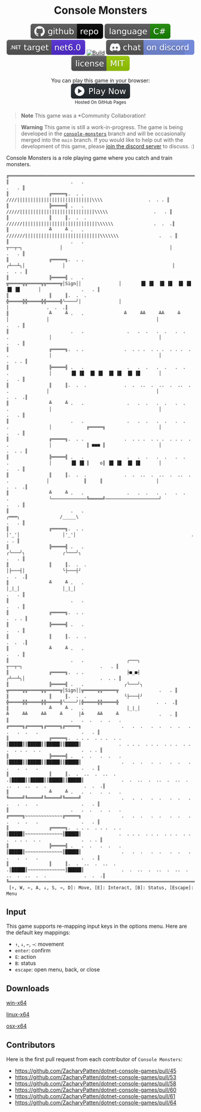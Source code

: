 <h1 align="center">
	Console Monsters
</h1>

<p align="center">
	<a href="https://github.com/ZacharyPatten/dotnet-console-games" alt="GitHub repo"><img alt="flat" src="../../.github/resources/github-repo-black.svg"></a>
	<a href="https://docs.microsoft.com/en-us/dotnet/csharp/" alt="GitHub repo"><img alt="Language C#" src="../../.github/resources/language-csharp.svg"></a>
	<a href="https://dotnet.microsoft.com/download" title="Target Framework" alt="Target Framework"><img src="../../.github/resources/dotnet-badge.svg" /></a>
	<a href="https://github.com/ZacharyPatten/dotnet-console-games/actions"><img src="https://github.com/ZacharyPatten/dotnet-console-games/workflows/Console%20Monsters%20Build/badge.svg" title="Goto Build" alt="Build"></a>
	<a href="https://discord.gg/4XbQbwF" alt="Discord"><img src="../../.github/resources/discord-badge.svg" title="Go To Discord Server" alt="Discord"/></a>
	<a href="../../LICENSE" alt="license"><img src="../../.github/resources/license-MIT-green.svg" /></a>
</p>

<p align="center">
	You can play this game in your browser:
	<br />
	<a href="https://zacharypatten.github.io/dotnet-console-games/Console%20Monsters" alt="Play Now">
		<sub><img height="40"src="../../.github/resources/play-badge.svg" title="Play Now" alt="Play Now"/></sub>
	</a>
	<br />
	<sup>Hosted On GitHub Pages</sup>
</p>

> **Note** This game was a *Community&nbsp;Collaboration!

> **Warning** This game is still a work-in-progress. The game is being developed in the [`console-monsters`](https://github.com/ZacharyPatten/dotnet-console-games/tree/console-monsters/Projects/Console%20Monsters) branch and will be occasionally merged into the `main` branch. If you would like to help out with the development of this game, please [join the discord server](https://discord.gg/4XbQbwF) to discuss. :)

Console Monsters is a role playing game where you catch and train monsters.

```
╔════════════════════════════════════════════════════════════════════════════════════════════════════════════════════════════════════════════════════╗
║                       .   .                                                                                                                  .   . ║
║               ╔═════╗.  . .                                                            ////||||||||||||||||||||||||||||\\\\                 .  . . ║
║               ╠═════╣ .   .                                                           /////||||||||||||||||||||||||||||\\\\\                 .   . ║
║               ║     ║.  .  .                                                         //////||||||||||||||||||||||||||||\\\\\\               .  .  .║
║               ╩     ╩ .   .                                                         ///////||||||||||||||||||||||||||||\\\\\\\               .   . ║
║                       .   .                                     ┬──┬─┐              │                                        │               .   . ║
║               ╔═════╗.  . .                                    ╭┴──┴╮│              │                                        │              .  . . ║
║               ╠═════╣ .   .               ╦═════╦╦═════╦╦═════╦│Sign││              │       ▐█ ▐█  ▐█ ▐█  ▐█ ▐█  ▐█ ▐█       │               .   . ║
║               ║     ║.  .  .              ╬═════╬╬═════╬╬═════╬╰────╯│              │                                        │              .  .  .║
║               ╩     ╩ .   .               ╩     ╩╩     ╩╩     ╩      │              │                                        │               .   . ║
║                       .   .                .   .  .   .  .   .  .   .               │                                        │               .   . ║
║               ╔═════╗.  . .               .  . . .  . . .  . . .  . .               │                                        │              .  . . ║
║               ╠═════╣ .   .                .   .  .   .  .   .  .   .               │       ▐█ ▐█  ▐█ ▐█  ▐█ ▐█  ▐█ ▐█       │               .   . ║
║               ║     ║.  .  .              .  .  ..  .  ..  .  ..  .  .              │                                        │              .  .  .║
║               ╩     ╩ .   .                .   .  .   .  .   .  .   .               │                                        │               .   . ║
║                       .   .                .   .  .   .  .   .  .   .               │             ╔═════╗                    │               .   . ║
║               ╔═════╗.  . .               .  . . .  . . .  . . .  . .               │             ║ ■■■ ║                    │              .  . . ║
║               ╠═════╣ .   .                .   .  .   .  .   .  .   .               │       ▐█ ▐█ ║    o║ ▐█ ▐█  ▐█ ▐█       │               .   . ║
║               ║     ║.  .  .              .  .  ..  .  ..  .  ..  .  .              │             ║     ║                    │              .  .  .║
║               ╩     ╩ .   .                .   .  .   .  .   .  .   .               └─────────────╚═════╝────────────────────┘               .   . ║
║                       .   .                                            ╭═══╮               /_____\                                           .   . ║
║               ╔═════╗.  . .                                            │'_'│                │'_'│                                           .  . . ║
║               ╠═════╣ .   .                                           ╭╰───╯╮              ╭╰───╯╮                                           .   . ║
║               ║     ║.  .  .                                          │├───┤│              ╰├───┤╯                                          .  .  .║
║               ╩     ╩ .   .                                            │_|_│                │_|_│                                            .   . ║
║                       .   .                                                                                                                  .   . ║
║               ╔═════╗.  . .                                                                                                                 .  . . ║
║               ╠═════╣ .   .                                                                                                                  .   . ║
║               ║     ║.  .  .                                                                                                                .  .  .║
║               ╩     ╩ .   .                                                                                                                  .   . ║
║                       .   .                ╭───╮                                                          ┬──┬─┐                             .   . ║
║               ╔═════╗.  . .                ├■_■┤                                                         ╭┴──┴╮│                            .  . . ║
║               ╠═════╣ .   .               ╭╰───╯╮                                   ╦═════╦╦═════╦╦═════╦│Sign││╦═════╦╦═════╦               .   . ║
║               ║     ║.  .  .              ╰├───┤╯                                   ╬═════╬╬═════╬╬═════╬╰────╯│╬═════╬╬═════╬              .  .  .║
║               ╩     ╩ .   .                │_|_│                                    ╩     ╩╩     ╩╩     ╩      │╩     ╩╩     ╩               .   . ║
║                       .   .  .   .  .   . ╔═════╗╔═════╗╔═════╗╔═════╗               .   .  .   .  .   .  .   .  .   .  .   .                .   . ║
║               ╔═════╗.  . . .  . . .  . . ║█████║║█████║║█████║║█████║              .  . . .  . . .  . . .  . . .  . . .  . .               .  . . ║
║               ╠═════╣ .   .  .   .  .   . ║█████║║█████║║█████║║█████║               .   .  .   .  .   .  .   .  .   .  .   .                .   . ║
║               ║     ║.  .  ..  .  ..  .  .║█████║║█████║║█████║║█████║              .  .  ..  .  ..  .  ..  .  ..  .  ..  .  .              .  .  .║
║               ╩     ╩ .   .  .   .  .   . ╚═════╝╚═════╝╚═════╝╚═════╝               .   .  .   .  .   .  .   .  .   .  .   .                .   . ║
║                       .   .  .   .  .   . ╔═════╗~~~~~~~~~~~~~~╔═════╗               .   .  .   .  .   .  .   .  .   .  .   .                .   . ║
║               ╔═════╗.  . . .  . . .  . . ║█████║~~~~~~~~~~~~~~║█████║              .  . . .  . . .  . . .  . . .  . . .  . .               .  . . ║
║               ╠═════╣ .   .  .   .  .   . ║█████║~~~~~~~~~~~~~~║█████║               .   .  .   .  .   .  .   .  .   .  .   .                .   . ║
║               ║     ║.  .  ..  .  ..  .  .║█████║~~~~~~~~~~~~~~║█████║              .  .  ..  .  ..  .  ..  .  ..  .  ..  .  .              .  .  .║
╚════════════════════════════════════════════════════════════════════════════════════════════════════════════════════════════════════════════════════╝
 [↑, W, ←, A, ↓, S, →, D]: Move, [E]: Interact, [B]: Status, [Escape]: Menu                                                                           
```

## Input

This game supports re-mapping input keys in the options menu. Here are the default key mappings:

- `↑`, `↓`, `←`, `→`: movement
- `enter`: confirm
- `E`: action
- `B`: status
- `escape`: open menu, back, or close

## Downloads

[win-x64](https://github.com/ZacharyPatten/dotnet-console-games/raw/binaries/win-x64/Console%20Monsters.exe)

[linux-x64](https://github.com/ZacharyPatten/dotnet-console-games/raw/binaries/linux-x64/Console%20Monsters)

[osx-x64](https://github.com/ZacharyPatten/dotnet-console-games/raw/binaries/osx-x64/Console%20Monsters)

## Contributors

Here is the first pull request from each contributor of `Console Monsters`:

- https://github.com/ZacharyPatten/dotnet-console-games/pull/45
- https://github.com/ZacharyPatten/dotnet-console-games/pull/53
- https://github.com/ZacharyPatten/dotnet-console-games/pull/58
- https://github.com/ZacharyPatten/dotnet-console-games/pull/60
- https://github.com/ZacharyPatten/dotnet-console-games/pull/61
- https://github.com/ZacharyPatten/dotnet-console-games/pull/64